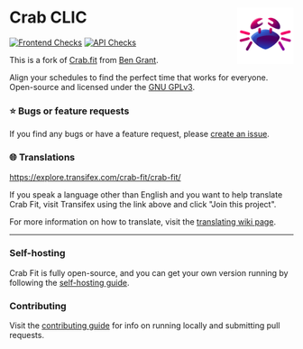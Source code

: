 # Crab CLIC <img width="100" align="right" src="frontend/src/res/logo.svg" alt="avatar">

[![Frontend Checks](https://github.com/GRA0007/crab.fit/actions/workflows/check_frontend.yml/badge.svg)](https://github.com/GRA0007/crab.fit/actions/workflows/check_frontend.yml)
[![API Checks](https://github.com/GRA0007/crab.fit/actions/workflows/check_api.yml/badge.svg)](https://github.com/GRA0007/crab.fit/actions/workflows/check_api.yml)


This is a fork of [Crab.fit](https://github.com/GRA0007/crab.fit) from [Ben Grant](https://bengrant.dev/).

Align your schedules to find the perfect time that works for everyone.
Open-source and licensed under the [GNU GPLv3](./LICENSE).

### ⭐️ Bugs or feature requests

If you find any bugs or have a feature request, please [create an issue](https://github.com/GRA0007/crab.fit/issues/new/choose).

### 🌐 Translations

https://explore.transifex.com/crab-fit/crab-fit/

If you speak a language other than English and you want to help translate Crab Fit, visit Transifex using the link above and click "Join this project".

For more information on how to translate, visit the [translating wiki page](https://github.com/GRA0007/crab.fit/wiki/Translating).

---

### Self-hosting

Crab Fit is fully open-source, and you can get your own version running by following the [self-hosting guide](https://github.com/GRA0007/crab.fit/wiki/Self%E2%80%90hosting).

### Contributing

Visit the [contributing guide](./CONTRIBUTING.md) for info on running locally and submitting pull requests.

